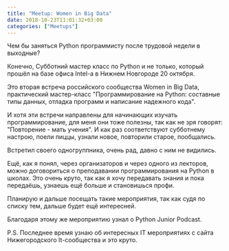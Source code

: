 ```yaml
---
title: "Meetup: Women in Big Data"
date: 2018-10-23T11:01:32+03:00
categories: ["Meetups"]
---
```


Чем бы заняться Python программисту после трудовой недели в выходные?

<!--more-->

Конечно, Субботний мастер класс по Python и не только, который прошёл на базе офиса Intel-a в Нижнем Новгороде 20 октября.

Это вторая встреча российского сообщества Women in Big Data, 
практический мастер-класс "Программирование на Python: составные типы данных, отладка программ и написание надежного кода".

И хотя эти встречи направлены для начинающих изучать программирование, для меня они тоже полезны,
так как не зря говорят: "Повторение - мать учения". И как раз соответствуют субботнему настрою, поели пиццы, узнали новое, повторили старое, пообщались.

Встретил своего одногруппника, очень рад, давно с ним не видились.

Ещё, как я понял, через организаторов и через одного из лекторов, можно договориться о преподавании программирования на Python в школах.
Это очень круто, так как я хочу передавать знания и пока передаёшь, узнаешь ещё больше и становишься профи.

Планирую и дальше посещать такие мероприятия, так как судя по списку тем, дальше будет ещё интересней.

Благодаря этому же мероприятию узнал о Python Junior Podcast.

P.S.
Последнее время узнаю об интересных IT мероприятиях с сайта Нижегородского It-сообщества и это круто.
